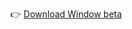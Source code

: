👉 [Download Window beta](https://cloud.unity.com/public-share/build-automation/share?shareId=UbiXW8zp36Ap8VQ-xDCtAav4CH1xo6W7PDsbow1O4nw)
